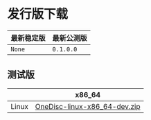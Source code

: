 # 发行版下载

| 最新稳定版  | 最新公测版  |
|-------------|-------------|
| `None`    | <!--ver2-->`0.1.0.0`<!--ver2.end--> |

<!--
## 稳定版

|            | x86_64                         | i386                         | arm64                          |
|------------|:------------------------------:|:----------------------------:|:------------------------------:|
| Linux      | [OneDisc-linux-x86_64.zip][1]  | [OneDisc-linux-i386.zip][2]  | [OneDisc-linux-arm64.zip][3]   |
| Windows    | [OneDisc-windows-x64.zip][4]   | [OneDisc-windows-x32.zip][5] | [OneDisc-windows-arm64.zip][6] |
| macOS      | [OneDisc-darwin-x86_64.zip][7] | [OneDisc-darwin-i386.zip][8] | [OneDisc-darwin-arm64.zip][9]  |


[1]: /downloads/OneDisc-linux-x86_64.zip
[2]: /downloads/OneDisc-linux-i386.zip
[3]: /downloads/OneDisc-linux-arm64.zip
[4]: /downloads/OneDisc-windows-x64.zip
[5]: /downloads/OneDisc-windows-x32.zip
[6]: /downloads/OneDisc-windows-arm64.zip
[7]: /downloads/OneDisc-darwin-x86_64.zip
[8]: /downloads/OneDisc-darwin-i386.zip
[9]: /downloads/OneDisc-darwin-arm64.zip

-->

## 测试版

|          | x86_64                             |
|----------|:----------------------------------:|
| Linux    | [OneDisc-linux-x86_64-dev.zip][10] |

[10]: /downloads/OneDisc-linux-x86_64-dev.zip


